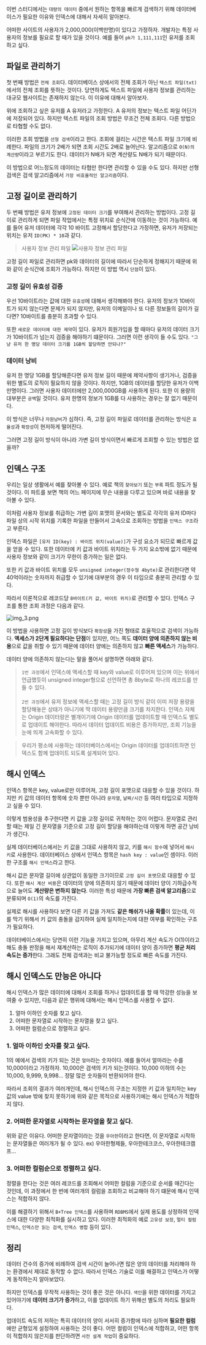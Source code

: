 이번 스터디에서는 `대량의 데이터` 중에서 원하는 항목을 빠르게 검색하기 위해 데이터베이스가 필요한 이유와 인덱스에 대해서 자세히 알아본다.


어떠한 사이트의 사용자가 2,000,000(이백만명)이 있다고 가정하자.
개발자는 특정 사용자의 정보를 필요로 할 때가 있을 것이다.
예를 들어 `pk가 1,111,111`인 유저를 조회하고 싶다.


## 파일로 관리하기
첫 번째 방법은 `전체 조회`다.
데이터베이스 상에서의 전체 조회가 아닌 `텍스트 파일(txt)` 에서의 전체 조회를 뜻하는 것이다.
당연하게도 텍스트 파일에 사용자 정보를 관리하는 대규모 웹사이트는 존재하지 않는다.
이 이유에 대해서 알아보자.

위에 조회하고 싶은 유저를 A 유저라고 가정한다.
A 유저의 정보는 텍스트 파일 어딘가에 저장되어 있다.
하지만 텍스트 파일의 조회 방법은 무조건 전체 조회다.
다른 방법으로 타협할 수도 없다.

이러한 조회 방법을 `선형 검색`이라고 한다. 조회에 걸리는 시간은 텍스트 파일 크기에 비례한다.
파일의 크기가 2배가 되면 조회 시간도 2배로 늘어난다. 알고리즘으로 `O(N)의 계산량`이라고 부르기도 한다.
데이터가 N배가 되면 계산량도 N배가 되기 때문이다.

이 방법으로 어느정도의 데이터는 타협만 한다면 관리할 수 있을 수도 있다.
하지만 선형 검색은 검색 알고리즘에서 `가장 비효율적인 알고리즘`이다.



## 고정 길이로 관리하기
두 번째 방법은 유저 정보에 `고정된 데이터 크기`를 부여해서 관리하는 방법이다.
고정 길이로 관리하게 되면 파일 작업에서는 특정 위치로 순식간에 이동하는 것이 가능하다.
예를 들어 유저 데이터에 각각 10 바이트 고정해서 할당한다고 가정하면,
유저가 저장되는 위치는 유저 `ID(PK) * 10`과 같다.

> 사용자 정보 관리 파일
![사용자 정보 관리 파일](img.png)

고정 길이 파일로 관리하면 pk와 데이터의 길이에 따라서 단순하게 정해지기 때문에 위와 같이 순식간에 조회가 가능하다.
하지만 이 방법 역시 `단점`이 있다.

### 고정 길이 유효성 검증
우선 10바이트라는 값에 대한 `유효성`에 대해서 생각해봐야 한다.
유저의 정보가 10바이트가 되지 않는다면 문제가 되지 않지만,
유저의 이메일이나 또 다른 정보들의 길이가 길다면?
10바이트를 충분히 초과할 수 있다.

또한 `새로운 데이터에 대한 제약`이 있다.
유저가 회원가입을 할 때마다 유저의 데이터 크기가 10바이트가 넘는지 검증을 해야하기 떄문이다.
그러면 이런 생각이 들 수도 있다. `"그냥 유저 한 명당 데이터 크기를 1GB씩 할당하면 안되나?"`

### 데이터 낭비
유저 한 명당 1GB를 할당해준다면 유저 정보 길이 때문에 제약사항이 생기거나,
검증을 위한 별도의 로직이 필요하지 않을 것이다. 하지만, 1GB의 데이터를 할당한 유저가 이백만명이다.
그러면 사용자 데이터에만 2,000,000GB를 사용하게 된다. 또한 이 용량의 대부분은 `공백`일 것이다.
유저 한명의 정보가 1GB를 다 사용하는 경우는 잘 없기 때문이다.

이 방식은 너무나 `자원낭비`가 심하다.
즉, 고정 길이 파일로 데이터를 관리하는 방식은 `효율성`과 `확장성`이 현저하게 떨어진다.

그러면 고정 길이 방식이 아니라 가변 길이 방식이면서 빠르게 조회할 수 있는 방법은 없을까?

## 인덱스 구조
우리는 일상 생활에서 예를 찾아볼 수 있다. 예로 책의 `찾아보기` 또는 `부록` 파트 정도가 될 것이다.
이 파트를 보면 책의 어느 페이지에 무슨 내용을 다루고 있으며 바로 내용을 찾아볼 수 있다.

이처럼 사용자 정보를 취급하는 가변 길이 포맷의 문서와는 별도로 각각의 유저 ID마다 파일 상의 시작
위치를 기록한 파일을 만들어서 고속으로 조회하는 방법을 `인덱스 구조`라고 부른다.

인덱스 파일은 `[유저 ID(key) : 바이트 위치(value)]`가 구성 요소가 되므로 빠르게 값을 얻을 수 있다. 또한 데이터에 키 값과 바이트 위치라는 두 가지 요소밖에 없기 때문에 사용자 정보와 같이 크기가 무한이 증가하는 일은 없다.



또한 키 값과 바이트 위치를 모두 `unsigned integer(정수형 4byte)`로 관리한다면
약 40억이라는 숫자까지 취급할 수 있기에 대부분의 경우 이 타입으로 충분히 관리할 수 있다.

따라서 이론적으로 레코드당 `8바이트(키 값, 바이트 위치)`로 관리할 수 있다. 인덱스 구조를 통한 조회 과정은 다음과 같다.

![img_3.png](img_3.png)

이 방법을 사용하면 고정 길이 방식보다 `확장성`을 가진 형태로 효율적으로 검색이 가능하다.
**액세스가 2단계 필요하다는 단점**이 있지만, 어느 쪽도 **데이터 양에 의존하지 않는 비용**으로 값을 취할
수 있기 때문에 데이터 양에는 의존하지 않고 **빠른 액세스**가 가능하다.

데이터 양에 의존하지 않는다는 말을 풀어서 설명하면 아래와 같다.

> `1번 과정`에서 인덱스에 액세스할 때 key와 value로 이루어져 있으며 이는 위에서 언급했듯이 unsigned integer형으로 선언하면 총 8byte로 하나의 레코드를 만들 수 있다.<br><br>
`2번 과정`에서 유저 정보에 액세스할 때는 고정 길이 방식 같이 이미 저장 용량을 할당해놓은 상태가 아니기에 딱 데이터 용량만큼 크기를 차지한다.
인덱스 자체는 Origin 데이터랑은 별개이기에 Origin 데이터를 업데이트할 때 인덱스도 별도로 업데이트 해야한다. 따라서 데이터 업데이트 비용은 증가하지만, 조회 기능을 눈에 띄게 고속화할 수 있다.

> 우리가 평소에 사용하는 데이터베이스에서는 Origin 데이터를 업데이트하면 인덱스도 함께 업데이트 되도록 설계되어 있다.


## 해시 인덱스
인덱스 항목은 key, value로만 이루어져, 고정 길이 포맷으로 대응할 수 있을 것이다.
하지만 키 값의 데이터 항목에 숫자 뿐만 아니라 `문자열`, `날짜/시간` 등 여러 타입으로 지정하고 싶을 수 있다.

이렇게 범용성을 추구한다면 키 값을 고정 길이로 귀착하는 것이 어렵다.
문자열로 관리할 때는 제일 긴 문자열을 기준으로 고정 길이 할당을 해야하는데 이렇게 하면 공간 낭비가 생긴다.

실제 데이터베이스에서는 키 값을 그대로 사용하지 않고, 키를 `해시 함수`에 넣어서 `해시 키`로 사용한다. 데이터베이스 상에서 인덱스 항목은 `hash key : value`인 셈이다.
이러한 구조를 `해시 인덱스`라고 한다.

해시 값은 문자열 길이에 상관없이 동일한 크기이므로 `고정 길이 포맷`으로 대응할 수 있다.
또한 `해시 계산 비용`은 데이터의 양에 의존하지 않기 때문에 데이터 양이 기하급수적으로 늘어도 **계산량은 변하지 않는다**.
이러한 특성 때문에 **가장 빠른 검색 알고리즘**으로 분류되며 `O(1)`의 속도를 가진다.

실제로 해시를 사용하다 보면 다른 키 값을 가져도 **같은 해쉬가 나올 확률**이 있는데,
이를 막기 위해서 키 값의 충돌을 감지하여 실제 일치하는지에 대한 여부를 확인하는 구조가 필요하다.

데이터베이스에서는 당연히 이런 기능을 가지고 있으며,
아무리 계산 속도가 O(1)이라고 해도 충돌 판정을 해서 쟤계산하는 로직이 추가되기에 데이터 양이 증가하면 **평균 처리 속도는 증가**한다.
그래도 전체 검색과는 비교 불가능할 정도로 빠른 속도를 가진다.

## 해시 인덱스도 만능은 아니다
해시 인덱스가 많은 데이터에 대해서 조회를 하거나 업데이트를 할 때 막강한 성능을 보여줄 수 있지만,
다음과 같은 행위에 대해서는 해시 인덱스를 사용할 수 없다.

1. 얼마 이하인 숫자를 찾고 싶다.
2. 어떠한 문자열로 시작하는 문자열을 찾고 싶다.
3. 어떠한 컬럼순으로 정렬하고 싶다.
### 1. 얼마 이하인 숫자를 찾고 싶다.
1의 예에서 검색의 키가 되는 것은 `얼마`라는 숫자이다.
예를 들어서 얼마라는 수를 10,000이라고 가정하자. 10,000은 검색의 키가 되는것이다.
10,000 이하의 수는 10,000, 9,999, 9,998... 정말 많은 숫자들이 반환되어야 한다.

따라서 조회의 결과가 여러개인데, 해시 인덱스의 구조는 지정한 키 값과 일치하는
key 값의 value 밖에 찾지 못하기에 위와 같은 목적으로 사용하기에는 해시 인덱스가 적합하지 않다.

### 2. 어떠한 문자열로 시작하는 문자열을 찾고 싶다.
위와 같은 이유다. 어떠한 문자열이라는 것을 `우아한`이라고 한다면, 이 문자열로 시작하는 문자열들은 여러개가 될 수 있다. ex) 우아한형제들, 우아한테크코스, 우아한테크캠프...



### 3. 어떠한 컬럼순으로 정렬하고 싶다.
정렬을 한다는 것은 여러 레코드를 조회해서 어떠한 컬럼을 기준으로 순서를 매긴다는 것인데,
이 과정에서 한 번에 여러개의 컬럼을 조회하고 비교해야 하기 떄문에 해시 인덱스는 적합하지 않다.

이를 해결하기 위해서 `B+Tree 인덱스`를 사용하며 `RDBMS`에서 실제 용도를 상정하여 인덱스에 대한 다양한 최적화를
실시하고 있다.
이러한 최적화의 예로 `고유성 보장`, `멀티 컬럼 인덱스`, `인덱스만 읽는 검색`, `인덱스 병합` 등이 있다.

## 정리
데이터 건수의 증가에 비례하여 검색 시간이 늘어나면 많은 양의 데이터를 처리해야 하는 환경에서
제대로 동작할 수 없다.
따라서 인덱스 기술로 이를 해결하고 인덱스가 어떻게 동작하는지 알아보았다.

하지만 인덱스를 무작적 사용하는 것이 좋은 것은 아니다.
`색인`을 위한 데이터를 가지고 있어야기에 **데이터 크기가 증가**하고,
이를 업데이트 하기 위해선 별도의 처리도 필요하다.

업데이트 속도의 저하는 특히 데이터의 양이 서서히 증가함에 따라 심하며 **필요한 컬럼**에만
균형있게 설정하여 사용하는 것이 좋다.
어떤 컬럼이 인덱스에 적합하고, 어떤 항목이 적합하지 않은지를 판단하려면 `사전 설계 작업`이 중요하다.